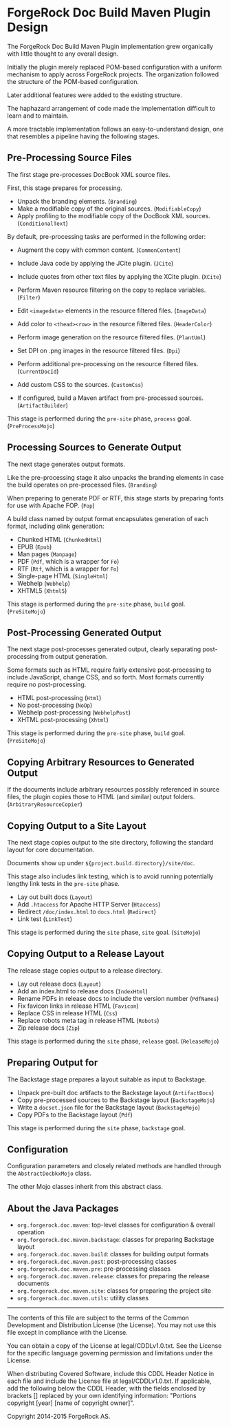 # ForgeRock Doc Build Maven Plugin Design

The ForgeRock Doc Build Maven Plugin implementation grew organically
with little thought to any overall design.

Initially the plugin merely replaced POM-based configuration
with a uniform mechanism to apply across ForgeRock projects.
The organization followed the structure of the POM-based configuration.

Later additional features were added to the existing structure.

The haphazard arrangement of code made the implementation
difficult to learn and to maintain.

A more tractable implementation follows an easy-to-understand design,
one that resembles a pipeline having the following stages.

## Pre-Processing Source Files

The first stage pre-processes DocBook XML source files.

First, this stage prepares for processing.

*  Unpack the branding elements. (`Branding`)
*  Make a modifiable copy of the original sources. (`ModifiableCopy`)
*  Apply profiling to the modifiable copy of the DocBook XML sources. (`ConditionalText`)

By default, pre-processing tasks are performed in the following order:

*  Augment the copy with common content. (`CommonContent`)
*  Include Java code by applying the JCite plugin. (`JCite`)
*  Include quotes from other text files by applying the XCite plugin. (`XCite`)
*  Perform Maven resource filtering on the copy to replace variables. (`Filter`)
*  Edit `<imagedata>` elements in the resource filtered files. (`ImageData`)
*  Add color to `<thead><row>` in the resource filtered files. (`HeaderColor`)
*  Perform image generation on the resource filtered files. (`PlantUml`)
*  Set DPI on .png images in the resource filtered files. (`Dpi`)
*  Perform additional pre-processing on the resource filtered files. (`CurrentDocId`)
*  Add custom CSS to the sources. (`CustomCss`)

*  If configured, build a Maven artifact from pre-processed sources. (`ArtifactBuilder`)

This stage is performed during the `pre-site` phase, `process` goal. (`PreProcessMojo`)

## Processing Sources to Generate Output

The next stage generates output formats.

Like the pre-processing stage it also unpacks the branding elements
in case the build operates on pre-processed files. (`Branding`)

When preparing to generate PDF or RTF,
this stage starts by preparing fonts for use with Apache FOP. (`Fop`)

A build class named by output format encapsulates generation of each format,
including olink generation:

*  Chunked HTML (`ChunkedHtml`)
*  EPUB (`Epub`)
*  Man pages (`Manpage`)
*  PDF (`Pdf`, which is a wrapper for `Fo`)
*  RTF (`Rtf`, which is a wrapper for `Fo`)
*  Single-page HTML (`SingleHtml`)
*  Webhelp (`Webhelp`)
*  XHTML5 (`Xhtml5`)

This stage is performed during the `pre-site` phase, `build` goal. (`PreSiteMojo`)

## Post-Processing Generated Output

The next stage post-processes generated output,
clearly separating post-processing from output generation.

Some formats such as HTML require fairly extensive post-processing
to include JavaScript, change CSS, and so forth.
Most formats currently require no post-processing.

*  HTML post-processing (`Html`)
*  No post-processing (`NoOp`)
*  Webhelp post-processing (`WebhelpPost`)
*  XHTML post-processing (`Xhtml`)

This stage is performed during the `pre-site` phase, `build` goal. (`PreSiteMojo`)

## Copying Arbitrary Resources to Generated Output

If the documents include arbitrary resources possibly referenced in source files,
the plugin copies those to HTML (and similar) output folders. (`ArbitraryResourceCopier`)

## Copying Output to a Site Layout

The next stage copies output to the site directory,
following the standard layout for core documentation.

Documents show up under `${project.build.directory}/site/doc`.

This stage also includes link testing,
which is to avoid running potentially lengthy link tests in the `pre-site` phase.

*  Lay out built docs (`Layout`)
*  Add `.htaccess` for Apache HTTP Server (`Htaccess`)
*  Redirect `/doc/index.html` to `docs.html` (`Redirect`)
*  Link test (`LinkTest`)

This stage is performed during the `site` phase, `site` goal. (`SiteMojo`)

## Copying Output to a Release Layout

The release stage copies output to a release directory.

*  Lay out release docs (`Layout`)
*  Add an index.html to release docs (`IndexHtml`)
*  Rename PDFs in release docs to include the version number (`PdfNames`)
*  Fix favicon links in release HTML (`Favicon`)
*  Replace CSS in release HTML (`Css`)
*  Replace robots meta tag in release HTML (`Robots`)
*  Zip release docs (`Zip`)

This stage is performed during the `site` phase, `release` goal. (`ReleaseMojo`)

## Preparing Output for

The Backstage stage prepares a layout suitable as input to Backstage.

* Unpack pre-built doc artifacts to the Backstage layout (`ArtifactDocs`)
* Copy pre-processed sources to the Backstage layout (`BackstageMojo`)
* Write a `docset.json` file for the Backstage layout (`BackstageMojo`)
* Copy PDFs to the Backstage layout (`Pdf`)

This stage is performed during the `site` phase, `backstage` goal.


## Configuration

Configuration parameters and closely related methods
are handled through the `AbstractDocbkxMojo` class.

The other Mojo classes inherit from this abstract class.


## About the Java Packages

*  `org.forgerock.doc.maven`: top-level classes for configuration & overall operation
*  `org.forgerock.doc.maven.backstage`: classes for preparing Backstage layout
*  `org.forgerock.doc.maven.build`: classes for building output formats
*  `org.forgerock.doc.maven.post`: post-processing classes
*  `org.forgerock.doc.maven.pre`: pre-processing classes
*  `org.forgerock.doc.maven.release`: classes for preparing the release documents
*  `org.forgerock.doc.maven.site`: classes for preparing the project site
*  `org.forgerock.doc.maven.utils`: utility classes


* * *

The contents of this file are subject to the terms of the Common Development and
Distribution License (the License). You may not use this file except in compliance with the
License.

You can obtain a copy of the License at legal/CDDLv1.0.txt. See the License for the
specific language governing permission and limitations under the License.

When distributing Covered Software, include this CDDL Header Notice in each file and include
the License file at legal/CDDLv1.0.txt. If applicable, add the following below the CDDL
Header, with the fields enclosed by brackets [] replaced by your own identifying
information: "Portions copyright [year] [name of copyright owner]".

Copyright 2014-2015 ForgeRock AS.
